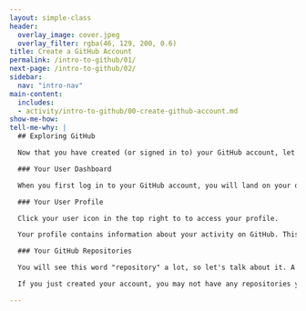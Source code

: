 ```yaml
---
layout: simple-class
header:
  overlay_image: cover.jpeg
  overlay_filter: rgba(46, 129, 200, 0.6)
title: Create a GitHub Account
permalink: /intro-to-github/01/
next-page: /intro-to-github/02/
sidebar:
  nav: "intro-nav"
main-content:
  includes:
  - activity/intro-to-github/00-create-github-account.md
show-me-how:
tell-me-why: |
  ## Exploring GitHub

  Now that you have created (or signed in to) your GitHub account, let's explore:

  ### Your User Dashboard

  When you first log in to your GitHub account, you will land on your dashboard. The dashboard contains an overview of the exciting things happening on GitHub. You can customize the projects you are watching or find quick links to your own projects.

  ### Your User Profile

  Click your user icon in the top right to to access your profile.

  Your profile contains information about your activity on GitHub. This is your public page on GitHub. Some employers will even check out your profile when you apply for a position, so don't forget to add an awesome photo and a fun bio.

  ### Your GitHub Repositories

  You will see this word "repository" a lot, so let's talk about it. A repository is a container that holds everything related to a specific project.

  If you just created your account, you may not have any repositories yet. Don't worry, we are going to fix that on the next page!

---
```

